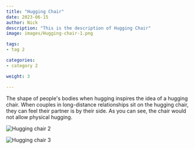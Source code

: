 ```yaml
---
title: "Hugging Chair"
date: 2023-06-15
author: Nick
description: "This is the description of Hugging Chair"
image: images/Hugging-chair-1.png

tags:
- tag 2

categories:
- category 2

weight: 3

---
```


The shape of people's bodies when hugging inspires the idea of a hugging chair. When couples in long-distance relationships
sit on the hugging chair, they can feel their partner is by their side. As you can see, the chair would not allow physical hugging.

![Hugging chair 2](../../../images/Hugging-chair-2.png)

![Hugging chair 3](../../../images/Hugging-chair-3.png)